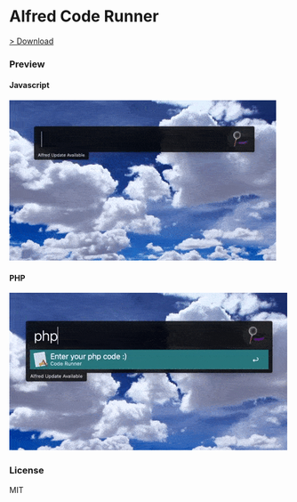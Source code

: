 # Alfred Code Runner

[> Download](https://github.com/zzetao/alfred-code-runner/releases/latest)

### Preview

#### Javascript
![javascript](screenshots/js-preview.gif)

#### PHP
![php](screenshots/php-preview.gif)

### License
MIT